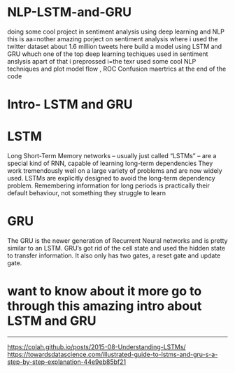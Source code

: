 # NLP-LSTM-and-GRU
doing some cool project in sentiment analysis using deep learning and NLP
this is aa=nother amazing porject on sentiment analysis where i used the twitter dataset about 1.6 million tweets
here build a model using LSTM and GRU whuch one of the top deep learning techiques used in sentiment anslysis apart of that i preprossed i=the texr used some cool NLP techniques 
and plot model flow , ROC Confusion maertrics at the end of the code

# Intro- LSTM and GRU
# LSTM
Long Short-Term Memory networks – usually just called “LSTMs” – are a special kind of RNN, capable of learning long-term dependencies They work tremendously well on a large variety of problems and are now widely used. LSTMs are explicitly designed to avoid the long-term dependency problem. Remembering information for long periods is practically their default behaviour, not something they struggle to learn
# GRU

The GRU is the newer generation of Recurrent Neural networks and is pretty similar to an LSTM. GRU’s got rid of the cell state and used the hidden state to transfer information. It also only has two gates, a reset gate and update gate.

# want to know about it more go to through this amazing intro about LSTM and GRU
----------------------------------------------------
https://colah.github.io/posts/2015-08-Understanding-LSTMs/
https://towardsdatascience.com/illustrated-guide-to-lstms-and-gru-s-a-step-by-step-explanation-44e9eb85bf21
